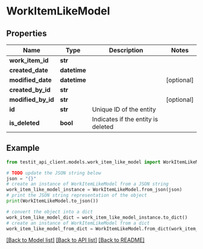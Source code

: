 # WorkItemLikeModel


## Properties

Name | Type | Description | Notes
------------ | ------------- | ------------- | -------------
**work_item_id** | **str** |  | 
**created_date** | **datetime** |  | 
**modified_date** | **datetime** |  | [optional] 
**created_by_id** | **str** |  | 
**modified_by_id** | **str** |  | [optional] 
**id** | **str** | Unique ID of the entity | 
**is_deleted** | **bool** | Indicates if the entity is deleted | 

## Example

```python
from testit_api_client.models.work_item_like_model import WorkItemLikeModel

# TODO update the JSON string below
json = "{}"
# create an instance of WorkItemLikeModel from a JSON string
work_item_like_model_instance = WorkItemLikeModel.from_json(json)
# print the JSON string representation of the object
print(WorkItemLikeModel.to_json())

# convert the object into a dict
work_item_like_model_dict = work_item_like_model_instance.to_dict()
# create an instance of WorkItemLikeModel from a dict
work_item_like_model_from_dict = WorkItemLikeModel.from_dict(work_item_like_model_dict)
```
[[Back to Model list]](../README.md#documentation-for-models) [[Back to API list]](../README.md#documentation-for-api-endpoints) [[Back to README]](../README.md)


